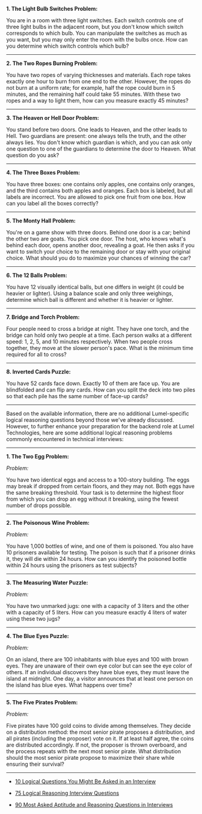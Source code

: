 **1. The Light Bulb Switches Problem:**

You are in a room with three light switches. Each switch controls one of three light bulbs in the adjacent room, but you don't know which switch corresponds to which bulb. You can manipulate the switches as much as you want, but you may only enter the room with the bulbs once. How can you determine which switch controls which bulb?

---

**2. The Two Ropes Burning Problem:**

You have two ropes of varying thicknesses and materials. Each rope takes exactly one hour to burn from one end to the other. However, the ropes do not burn at a uniform rate; for example, half the rope could burn in 5 minutes, and the remaining half could take 55 minutes. With these two ropes and a way to light them, how can you measure exactly 45 minutes?

---

**3. The Heaven or Hell Door Problem:**

You stand before two doors. One leads to Heaven, and the other leads to Hell. Two guardians are present: one always tells the truth, and the other always lies. You don't know which guardian is which, and you can ask only one question to one of the guardians to determine the door to Heaven. What question do you ask?

---

**4. The Three Boxes Problem:**

You have three boxes: one contains only apples, one contains only oranges, and the third contains both apples and oranges. Each box is labeled, but all labels are incorrect. You are allowed to pick one fruit from one box. How can you label all the boxes correctly?

---

**5. The Monty Hall Problem:**

You're on a game show with three doors. Behind one door is a car; behind the other two are goats. You pick one door. The host, who knows what's behind each door, opens another door, revealing a goat. He then asks if you want to switch your choice to the remaining door or stay with your original choice. What should you do to maximize your chances of winning the car?

---

**6. The 12 Balls Problem:**

You have 12 visually identical balls, but one differs in weight (it could be heavier or lighter). Using a balance scale and only three weighings, determine which ball is different and whether it is heavier or lighter.

---

**7. Bridge and Torch Problem:**

Four people need to cross a bridge at night. They have one torch, and the bridge can hold only two people at a time. Each person walks at a different speed: 1, 2, 5, and 10 minutes respectively. When two people cross together, they move at the slower person's pace. What is the minimum time required for all to cross?

---

**8. Inverted Cards Puzzle:**

You have 52 cards face down. Exactly 10 of them are face up. You are blindfolded and can flip any cards. How can you split the deck into two piles so that each pile has the same number of face-up cards?

---

Based on the available information, there are no additional Lumel-specific logical reasoning questions beyond those we've already discussed. However, to further enhance your preparation for the backend role at Lumel Technologies, here are some additional logical reasoning problems commonly encountered in technical interviews:

---

**1. The Two Egg Problem:**

_Problem:_

You have two identical eggs and access to a 100-story building. The eggs may break if dropped from certain floors, and they may not. Both eggs have the same breaking threshold. Your task is to determine the highest floor from which you can drop an egg without it breaking, using the fewest number of drops possible.

---

**2. The Poisonous Wine Problem:**

_Problem:_

You have 1,000 bottles of wine, and one of them is poisoned. You also have 10 prisoners available for testing. The poison is such that if a prisoner drinks it, they will die within 24 hours. How can you identify the poisoned bottle within 24 hours using the prisoners as test subjects?

---

**3. The Measuring Water Puzzle:**

_Problem:_

You have two unmarked jugs: one with a capacity of 3 liters and the other with a capacity of 5 liters. How can you measure exactly 4 liters of water using these two jugs?

---

**4. The Blue Eyes Puzzle:**

_Problem:_

On an island, there are 100 inhabitants with blue eyes and 100 with brown eyes. They are unaware of their own eye color but can see the eye color of others. If an individual discovers they have blue eyes, they must leave the island at midnight. One day, a visitor announces that at least one person on the island has blue eyes. What happens over time?

---

**5. The Five Pirates Problem:**

_Problem:_

Five pirates have 100 gold coins to divide among themselves. They decide on a distribution method: the most senior pirate proposes a distribution, and all pirates (including the proposer) vote on it. If at least half agree, the coins are distributed accordingly. If not, the proposer is thrown overboard, and the process repeats with the next most senior pirate. What distribution should the most senior pirate propose to maximize their share while ensuring their survival?

---

- [10 Logical Questions You Might Be Asked in an Interview](https://www.indeed.com/career-advice/interviewing/logical-questions-for-interview)

- [75 Logical Reasoning Interview Questions](https://www.adaface.com/blog/logical-reasoning-interview-questions/)

- [90 Most Asked Aptitude and Reasoning Questions in Interviews](https://www.geeksforgeeks.org/90-most-asked-aptitude-and-reasoning-questions-in-interviews/)
